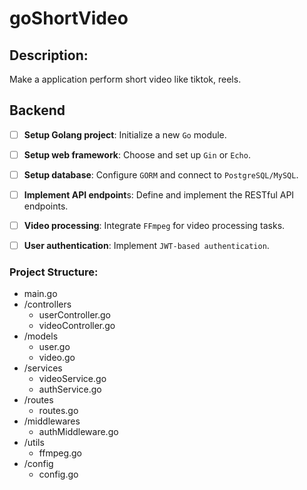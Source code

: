 # goShortVideo
## Description:

Make a application perform short video like tiktok, reels.

## Backend

- [ ] **Setup Golang project**: Initialize a new `Go` module.

- [ ] **Setup web framework**: Choose and set up `Gin` or `Echo`.

- [ ] **Setup database**: Configure `GORM` and connect to `PostgreSQL/MySQL`.

- [ ] **Implement API endpoint**s: Define and implement the RESTful API endpoints.

- [ ] **Video processing**: Integrate `FFmpeg` for video processing tasks.

- [ ] **User authentication**: Implement `JWT-based authentication`.

### Project Structure:
- main.go
- /controllers
  - userController.go
  - videoController.go
- /models
  - user.go
  - video.go
- /services
  - videoService.go
  - authService.go
- /routes
  - routes.go
- /middlewares
  - authMiddleware.go
- /utils
  - ffmpeg.go
- /config
  - config.go

